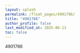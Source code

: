 ```yaml
---
layout: splash
permalink: /float_pages/4901786/
title: "4901786"
author_profile: false
last_modified_at: 2025-06-13
toc: false
---
```

 
4901786
